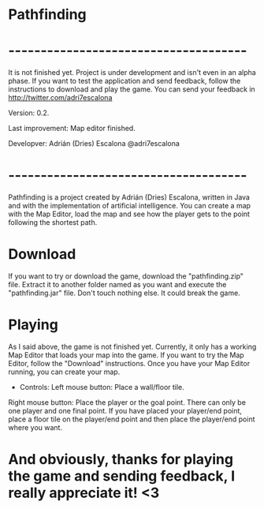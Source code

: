 # Pathfinding

# -------------------------------------
It is not finished yet. Project is under development and isn't even in an alpha phase.
If you want to test the application and send feedback, follow the instructions to download and play the game.
You can send your feedback in http://twitter.com/adri7escalona

Version: 0.2.

Last improvement: Map editor finished.

Developver: Adrián (Dries) Escalona @adri7escalona
# -------------------------------------

Pathfinding is a project created by Adrián (Dries) Escalona, written in Java and with the implementation of artificial intelligence.
You can create a map with the Map Editor, load the map and see how the player gets to the point following the shortest path.

# Download
If you want to try or download the game, download the "pathfinding.zip" file. Extract it to another folder named as you want and execute the "pathfinding.jar" file.
Don't touch nothing else. It could break the game.

# Playing
As I said above, the game is not finished yet. Currently, it only has a working Map Editor that loads your map into the game.
If you want to try the Map Editor, follow the "Download" instructions.
Once you have your Map Editor running, you can create your map. 

* Controls:
Left mouse button: Place a wall/floor tile.

Right mouse button: Place the player or the goal point. There can only be one player and one final point. If you have placed your player/end point, place a floor tile on the player/end point and then place the player/end point where you want.


# And obviously, thanks for playing the game and sending feedback, I really appreciate it! <3
